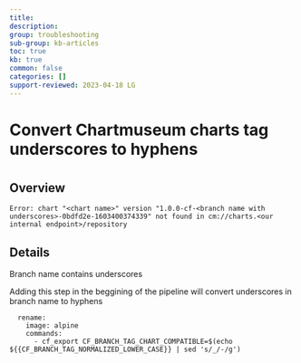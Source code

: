 ```yaml
---
title: 
description: 
group: troubleshooting
sub-group: kb-articles
toc: true
kb: true
common: false
categories: []
support-reviewed: 2023-04-18 LG
---
```


# Convert Chartmuseum charts tag underscores to hyphens

#

## Overview

    
    
    Error: chart "<chart name>" version "1.0.0-cf-<branch name with underscores>-0bdfd2e-1603400374339" not found in cm://charts.<our internal endpoint>/repository 
    

## Details

Branch name contains underscores

Adding this step in the beggining of the pipeline will convert underscores in
branch name to hyphens

    
    
      rename:
        image: alpine
        commands:
          - cf_export CF_BRANCH_TAG_CHART_COMPATIBLE=$(echo ${{CF_BRANCH_TAG_NORMALIZED_LOWER_CASE}} | sed 's/_/-/g')
    

